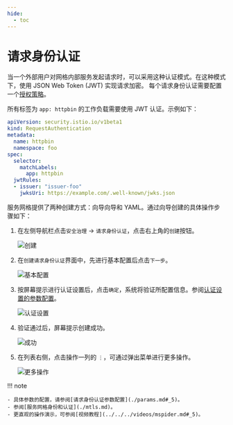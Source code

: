 ```yaml
---
hide:
  - toc
---
```


# 请求身份认证

当一个外部用户对网格内部服务发起请求时，可以采用这种认证模式。在这种模式下，使用 JSON Web Token (JWT) 实现请求加密。
每个请求身份认证需要配置一个[授权策略](./authorize.md)。

所有标签为 `app: httpbin` 的工作负载需要使用 JWT 认证。示例如下：

```yaml
apiVersion: security.istio.io/v1beta1
kind: RequestAuthentication
metadata:
  name: httpbin
  namespace: foo
spec:
  selector:
    matchLabels:
      app: httpbin
  jwtRules:
  - issuer: "issuer-foo"
    jwksUri: https://example.com/.well-known/jwks.json
```

服务网格提供了两种创建方式：向导向导和 YAML。通过向导创建的具体操作步骤如下：

1. 在左侧导航栏点击`安全治理` -> `请求身份认证`，点击右上角的`创建`按钮。

    ![创建](https://docs.daocloud.io/daocloud-docs-images/docs/mspider/images/request01.png)

2. 在`创建请求身份认证`界面中，先进行基本配置后点击`下一步`。

    ![基本配置](https://docs.daocloud.io/daocloud-docs-images/docs/mspider/images/request02.png)

3. 按屏幕提示进行认证设置后，点击`确定`，系统将验证所配置信息。参阅[认证设置的参数配置](./params.md#_7)。

    ![认证设置](https://docs.daocloud.io/daocloud-docs-images/docs/mspider/images/request03.png)

4. 验证通过后，屏幕提示创建成功。

    ![成功](https://docs.daocloud.io/daocloud-docs-images/docs/mspider/images/request04.png)

5. 在列表右侧，点击操作一列的 `⋮`，可通过弹出菜单进行更多操作。

    ![更多操作](https://docs.daocloud.io/daocloud-docs-images/docs/mspider/images/request05.png)

!!! note

    - 具体参数的配置，请参阅[请求身份认证参数配置](./params.md#_5)。
    - 参阅[服务网格身份和认证](./mtls.md)。
    - 更直观的操作演示，可参阅[视频教程](../../../videos/mspider.md#_5)。
